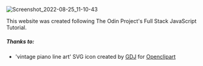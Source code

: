 
![Screenshot_2022-08-25_11-10-43](https://user-images.githubusercontent.com/80021258/186625141-426c4107-9eac-4217-8d30-6a6429dbc2f6.png)

This website was created following The Odin Project's Full Stack JavaScript Tutorial.

##### Thanks to:

* 'vintage piano line art' SVG icon created by [GDJ](https://openclipart.org/artist/GDJ) for [Openclipart](https://openclipart.org/)
